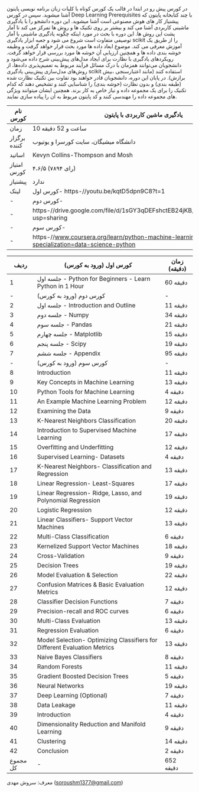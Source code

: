 در کورس پیش رو در ابتدا در قالب یک کورس کوتاه با کلیات زبان برنامه نویسی پایتون آشنا می­شوید. سپس در کورس Deep Learning Prerequisites با چند کتابخانه پایتون که پیشنیاز کار های هوش مصنوعی است آشنا می­شوید.
این دوره دانشجو را با یادگیری ماشینی کاربردی آشنا می کند و بیشتر بر روی تکنیک ها و روش ها تمرکز می کند تا آمار پشت این روش ها. این دوره با بحث در مورد اینکه چگونه یادگیری ماشینی با آمار توصیفی متفاوت است شروع می شود و جعبه ابزار یادگیری scikit را از طریق یک آموزش معرفی می کند. موضوع ابعاد داده ها مورد بحث قرار خواهد گرفت و وظیفه خوشه بندی داده ها و همچنین ارزیابی آن خوشه ها مورد بررسی قرار خواهد گرفت. رویکردهای یادگیری با نظارت برای ایجاد مدل‌های پیش‌بینی شرح داده می‌شود و دانشجویان می‌توانند همزمان با درک مسائل فرآیند مربوط به تعمیم‌پذیری داده‌ها، از روش‌های مدل‌سازی پیش‌بینی یادگیری scikit استفاده کنند (مانند اعتبارسنجی ،بیش برازش). در پایان این دوره، دانشجویان قادر خواهند بود تفاوت بین تکنیک نظارت شده (طبقه بندی) و بدون نظارت (خوشه بندی) را شناسایی کنند و تشخیص دهند که کدام تکنیک را برای یک مجموعه داده و نیاز خاص به کار برند. همچنین ایشان میتوانند ویژگی های مجموعه داده را مهندسی کنند و کد پایتون مربوط به ان را پیاده سازی نمایند.

| نام کورس     | یادگیری ماشین کاربردی با پایتون                                                           |
|--------------|-------------------------------------------------------------------------------------------|
| زمان         | 10 ساعت و 52 دقیقه                                                                        |
| برگزار کننده | دانشگاه میشیگان، سایت کورسرا و یوتیوب                                                     |
| اساتید       | Kevyn Collins-Thompson and Mosh                                                           |
| امتیاز کورس  | ۴،۶/۵  (۷۸۹۴ رای)                                                                         |
| پیشنیاز      | ندارد                                                                                     |
| لینک         | کورس اول- https-//youtu.be/kqtD5dpn9C8?t=1                                                |
| -            | کورس­ دوم-                                                                                |
| -            | https-//drive.google.com/file/d/1sGY3qDEFshctEB24jKB_baUhPjl5bQUd/view?usp=sharing        |
| -            | کورس سوم-                                                                                 |
| -            | https-//www.coursera.org/learn/python-machine-learning?specialization=data-science-python |

| ردیف     | کورس اول (ورود به کورس)                                                  | زمان (دقیقه) |
|----------|--------------------------------------------------------------------------|--------------|
| 1        | جلسه اول - Python for Beginners - Learn Python in 1 Hour                 | 60 دقیقه     |
| -        | کورس دوم (ورود به کورس)                                                  | -            |
| 2        | جلسه اول - Introduction and Outline                                      | 11 دقیقه     |
| 3        | جلسه دوم - Numpy                                                         | 34 دقیقه     |
| 4        | جلسه سوم - Pandas                                                        | 21 دقیقه     |
| 5        | جلسه چهارم - Matplotlib                                                  | 15 دقیقه     |
| 6        | جلسه پنجم - Scipy                                                        | 19 دقیقه     |
| 7        | جلسه ششم - Appendix                                                      | 95 دقیقه     |
| -        | کورس سوم (ورود به کورس)                                                  | -            |
| 8        | Introduction                                                             | 11 دقیقه     |
| 9        | Key Concepts in Machine Learning                                         | 13 دقیقه     |
| 10       | Python Tools for Machine Learning                                        | 4 دقیقه      |
| 11       | An Example Machine Learning Problem                                      | 12 دقیقه     |
| 12       | Examining the Data                                                       | 9 دقیقه      |
| 13       | K-Nearest Neighbors Classification                                       | 20 دقیقه     |
| 14       | Introduction to Supervised Machine Learning                              | 17 دقیقه     |
| 15       | Overfitting and Underfitting                                             | 12 دقیقه     |
| 16       | Supervised Learning- Datasets                                            | 4 دقیقه      |
| 17       | K-Nearest Neighbors- Classification and Regression                       | 13 دقیقه     |
| 18       | Linear Regression- Least-Squares                                         | 17 دقیقه     |
| 19       | Linear Regression- Ridge, Lasso, and Polynomial Regression               | 19 دقیقه     |
| 20       | Logistic Regression                                                      | 12 دقیقه     |
| 21       | Linear Classifiers- Support Vector Machines                              | 13 دقیقه     |
| 22       | Multi-Class Classification                                               | 6 دقیقه      |
| 23       | Kernelized Support Vector Machines                                       | 18 دقیقه     |
| 24       | Cross-Validation                                                         | 9 دقیقه      |
| 25       | Decision Trees                                                           | 19 دقیقه     |
| 26       | Model Evaluation & Selection                                             | 22 دقیقه     |
| 27       | Confusion Matrices & Basic Evaluation Metrics                            | 12 دقیقه     |
| 28       | Classifier Decision Functions                                            | 7 دقیقه      |
| 29       | Precision-recall and ROC curves                                          | 6 دقیقه      |
| 30       | Multi-Class Evaluation                                                   | 13 دقیقه     |
| 31       | Regression Evaluation                                                    | 6 دقیقه      |
| 32       | Model Selection- Optimizing Classifiers for Different Evaluation Metrics | 13 دقیقه     |
| 33       | Naive Bayes Classifiers                                                  | 8 دقیقه      |
| 34       | Random Forests                                                           | 11 دقیقه     |
| 35       | Gradient Boosted Decision Trees                                          | 5 دقیقه      |
| 36       | Neural Networks                                                          | 19 دقیقه     |
| 37       | Deep Learning (Optional)                                                 | 7 دقیقه      |
| 38       | Data Leakage                                                             | 11 دقیقه     |
| 39       | Introduction                                                             | 4 دقیقه      |
| 40       | Dimensionality Reduction and Manifold Learning                           | 9 دقیقه      |
| 41       | Clustering                                                               | 14 دقیقه     |
| 42       | Conclusion                                                               | 2 دقیقه      |
| مجموع کل | -                                                                        | 652 دقیقه    |

معرف: سروش مهدی (soroushm1377@gmail.com)